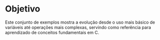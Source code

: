 # Objetivo
Este conjunto de exemplos mostra a evolução desde o uso mais básico de variáveis até operações mais complexas, servindo como referência para aprendizado de conceitos fundamentais em C.

